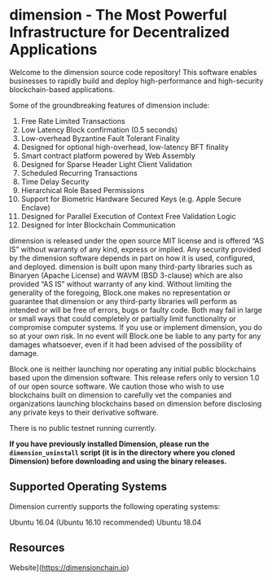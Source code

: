 
# dimension - The Most Powerful Infrastructure for Decentralized Applications



Welcome to the dimension source code repository! This software enables businesses to rapidly build and deploy high-performance and high-security blockchain-based applications.

Some of the groundbreaking features of dimension include:

1. Free Rate Limited Transactions 
1. Low Latency Block confirmation (0.5 seconds)
1. Low-overhead Byzantine Fault Tolerant Finality
1. Designed for optional high-overhead, low-latency BFT finality 
1. Smart contract platform powered by Web Assembly
1. Designed for Sparse Header Light Client Validation
1. Scheduled Recurring Transactions 
1. Time Delay Security
1. Hierarchical Role Based Permissions
1. Support for Biometric Hardware Secured Keys (e.g. Apple Secure Enclave)
1. Designed for Parallel Execution of Context Free Validation Logic
1. Designed for Inter Blockchain Communication 

dimension is released under the open source MIT license and is offered “AS IS” without warranty of any kind, express or implied. Any security provided by the dimension software depends in part on how it is used, configured, and deployed. dimension is built upon many third-party libraries such as Binaryen (Apache License) and WAVM  (BSD 3-clause) which are also provided “AS IS” without warranty of any kind. Without limiting the generality of the foregoing, Block.one makes no representation or guarantee that dimension or any third-party libraries will perform as intended or will be free of errors, bugs or faulty code. Both may fail in large or small ways that could completely or partially limit functionality or compromise computer systems. If you use or implement dimension, you do so at your own risk. In no event will Block.one be liable to any party for any damages whatsoever, even if it had been advised of the possibility of damage.  

Block.one is neither launching nor operating any initial public blockchains based upon the dimension software. This release refers only to version 1.0 of our open source software. We caution those who wish to use blockchains built on dimension to carefully vet the companies and organizations launching blockchains based on dimension before disclosing any private keys to their derivative software. 

There is no public testnet running currently.


**If you have previously installed Dimension, please run the `dimension_uninstall` script (it is in the directory where you cloned Dimension) before downloading and using the binary releases.**



## Supported Operating Systems
Dimension currently supports the following operating systems:

 Ubuntu 16.04 (Ubuntu 16.10 recommended)
 Ubuntu 18.04

## Resources
Website](https://dimensionchain.io)

